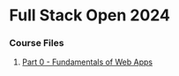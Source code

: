 # Full Stack Open 2024

### Course Files

1. [Part 0 - Fundamentals of Web Apps](https://github.com/paoloarroyo/fullstack-open/part0)

